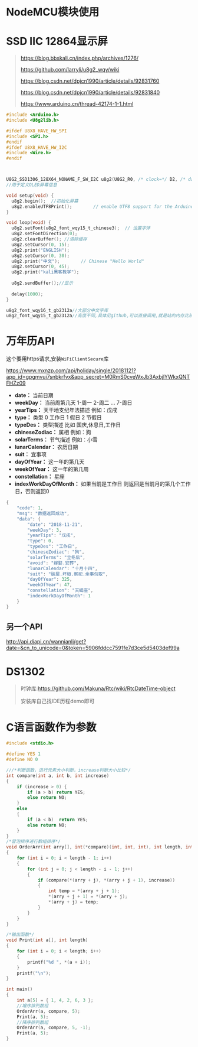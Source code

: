 

# NodeMCU模块使用



# SSD IIC 12864显示屏

>https://blog.bbskali.cn/index.php/archives/1276/
>
>https://github.com/larryli/u8g2_wqy/wiki
>
>https://blog.csdn.net/dpjcn1990/article/details/92831760
>
>https://blog.csdn.net/dpjcn1990/article/details/92831840
>
>https://www.arduino.cn/thread-42174-1-1.html

```c
#include <Arduino.h>
#include <U8g2lib.h>

#ifdef U8X8_HAVE_HW_SPI
#include <SPI.h>
#endif
#ifdef U8X8_HAVE_HW_I2C
#include <Wire.h>
#endif



U8G2_SSD1306_128X64_NONAME_F_SW_I2C u8g2(U8G2_R0, /* clock=*/ D2, /* data=*/ D1, /* reset=*/ U8X8_PIN_NONE);   // All Boards without Reset of the Display
//用于定义OLED屏幕信息

void setup(void) {
  u8g2.begin();  //初始化屏幕
  u8g2.enableUTF8Print();        // enable UTF8 support for the Arduino print() function
}

void loop(void) {
  u8g2.setFont(u8g2_font_wqy15_t_chinese3);  // 设置字体
  u8g2.setFontDirection(0);
  u8g2.clearBuffer(); //清除缓存
  u8g2.setCursor(0, 15);
  u8g2.print("ENGLISH");
  u8g2.setCursor(0, 30);
  u8g2.print("中文");        // Chinese "Hello World" 
  u8g2.setCursor(0, 45);
  u8g2.print("kali黑客教学");  
  
  u8g2.sendBuffer();//显示
  
  delay(1000);
}
```

```c
u8g2_font_wqy16_t_gb2312a//大部分中文字库
u8g2_font_wqy15_t_gb2312a//高度不同,具体见github,可以直接调用,就是站的内存比较多
```

# 万年历API

这个要用https请求,安装`WiFiClientSecure`库

https://www.mxnzp.com/api/holiday/single/20181121?app_id=gpgmvui7snbkrfvx&app_secret=M0RmS0cveWxJb3AxbjlYWkxQNTFHZz09

- **date：** 当前日期
- **weekDay：** 当前周第几天 1-周一 2-周二 ... 7-周日
- **yearTips：** 天干地支纪年法描述 例如：戊戌
- **type：** 类型 0 工作日 1 假日 2 节假日
- **typeDes：** 类型描述 比如 国庆,休息日,工作日
- **chineseZodiac：** 属相 例如：狗
- **solarTerms：** 节气描述 例如：小雪
- **lunarCalendar：** 农历日期
- **suit：** 宜事项
- **dayOfYear：** 这一年的第几天
- **weekOfYear：** 这一年的第几周
- **constellation：** 星座
- **indexWorkDayOfMonth：** 如果当前是工作日 则返回是当前月的第几个工作日，否则返回0

```c
{
    "code": 1,
    "msg": "数据返回成功",
    "data": {
        "date": "2018-11-21",
        "weekDay": 3,
        "yearTips": "戊戌",
        "type": 0,
        "typeDes": "工作日",
        "chineseZodiac": "狗",
        "solarTerms": "立冬后",
        "avoid": "嫁娶.安葬",
        "lunarCalendar": "十月十四",
        "suit": "破屋.坏垣.祭祀.余事勿取",
        "dayOfYear": 325,
        "weekOfYear": 47,
        "constellation": "天蝎座",
        "indexWorkDayOfMonth": 1
    }
}
```

##	另一个API

http://api.djapi.cn/wannianli/get?date=&cn_to_unicode=0&token=5906fddcc7591fe7d3ce5d5403def99a

# DS1302

>时钟库:https://github.com/Makuna/Rtc/wiki/RtcDateTime-object
>
>安装库自己找IDE历程demo即可

# C语言函数作为参数

```c
#include <stdio.h>

#define YES 1
#define NO 0

///*判断函数，进行元素大小判断，increase判断大小比较*/
int compare(int a, int b, int increase)
{
	if (increase > 0) {
		if (a > b) return YES;
		else return NO;
	}
	else
	{
		if (a < b)  return YES;
		else return NO;
	}
}
/*冒泡排序进行数组排序*/
void OrderArr(int arry[], int(*compare)(int, int, int), int length, int increase = 1)
{
	for (int i = 0; i < length - 1; i++)
	{
		for (int j = 0; j < length - i - 1; j++)
		{
			if (compare(*(arry + j), *(arry + j + 1), increase))
			{
				int temp = *(arry + j + 1);
				*(arry + j + 1) = *(arry + j);
				*(arry + j) = temp;
			}
		}
	}
}

/*输出函数*/
void Print(int a[], int length)
{
	for (int i = 0; i < length; i++)
	{
		printf("%d ", *(a + i));
	}
	printf("\n");
}

int main()
{
	int a[5] = { 1, 4, 2, 6, 3 };
	//增序排列数组
	OrderArr(a, compare, 5);
	Print(a, 5);
	//降序排列数组
	OrderArr(a, compare, 5, -1);
	Print(a, 5);
}
```

